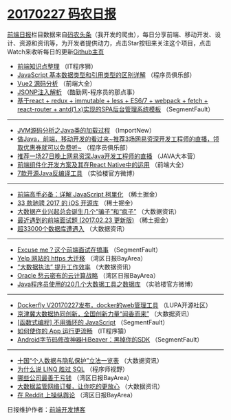 # [20170227 码农日报](27.md)

[前端日报](http://caibaojian.com/c/news)栏目数据来自[码农头条](http://hao.caibaojian.com/)（我开发的爬虫），每日分享前端、移动开发、设计、资源和资讯等，为开发者提供动力，点击Star按钮来关注这个项目，点击Watch来收听每日的更新[Github主页](https://github.com/kujian/frontendDaily)
* [前端知识点整理](http://hao.caibaojian.com/27807.html) （IT程序狮）
* [JavaScript 基本数据类型和引用类型的区别详解](http://hao.caibaojian.com/27757.html) （程序员俱乐部）
* [Vue2 源码分析](http://hao.caibaojian.com/27741.html) （前端大全）
* [JSONP注入解析](http://hao.caibaojian.com/27805.html) （酷勤网-程序员的那点事）
* [基于react + redux + immutable + less + ES6/7 + webpack + fetch + react-router + antd(1.x)实现的SPA后台管理系统模板](http://hao.caibaojian.com/27909.html) （SegmentFault）

***
* [JVM源码分析之Java类的加载过程](http://hao.caibaojian.com/27724.html) （ImportNew）
* [做Java，前端，移动开发的看过来~推荐3场网易资深开发工程师的直播，领取优惠券就可以免费听~](http://hao.caibaojian.com/27879.html) （程序员俱乐部）
* [推荐一场27日晚上网易资深Java开发工程师的直播](http://hao.caibaojian.com/27756.html) （JAVA大本营）
* [前端组件化开发方案及其在React Native中的运用](http://hao.caibaojian.com/27871.html) （前端大全）
* [7款开源Java反编译工具](http://hao.caibaojian.com/27924.html) （实验楼官方微博）

***
* [前端高手必备：详解 JavaScript 柯里化](http://hao.caibaojian.com/27942.html) （稀土掘金）
* [33 款驰骋 2017 的 iOS 开源库](http://hao.caibaojian.com/27944.html) （稀土掘金）
* [大数据产业兴起总会诞生几个“骗子”和“疯子”](http://hao.caibaojian.com/27796.html) （大数据资讯）
* [最近遇到的前端面试题 (2017.02.23 更新版)](http://hao.caibaojian.com/27946.html) （稀土掘金）
* [超33000个数据库遭遇入](http://hao.caibaojian.com/27932.html) （大数据资讯）

***
* [Excuse me？这个前端面试在搞事](http://hao.caibaojian.com/27911.html) （SegmentFault）
* [Yelp 网站的 https 大迁移](http://hao.caibaojian.com/27861.html) （湾区日报BayArea）
* [“大数据执法” 提升工作效率](http://hao.caibaojian.com/27934.html) （大数据资讯）
* [Oracle 愁云密布的云计算战略](http://hao.caibaojian.com/27730.html) （湾区日报BayArea）
* [Java程序员使用的20几个大数据工具之数据库](http://hao.caibaojian.com/27925.html) （实验楼官方微博）

***
* [Dockerfly V20170227发布，docker的web管理工具](http://hao.caibaojian.com/27875.html) （LUPA开源社区）
* [京津冀大数据协同创新，全国创新力量“闻香而来”](http://hao.caibaojian.com/27928.html) （大数据资讯）
* [[函数式编程] 不用循环的 JavaScript](http://hao.caibaojian.com/27908.html) （SegmentFault）
* [如何使你的 App 运行更流畅](http://hao.caibaojian.com/27764.html) （IT程序猿）
* [Android字节码修改神器HiBeaver：黑掉你的SDK](http://hao.caibaojian.com/27776.html) （SegmentFault）

***
* [十国“个人数据与隐私保护”立法一览表](http://hao.caibaojian.com/27933.html) （大数据资讯）
* [为什么说 LINQ 胜过 SQL](http://hao.caibaojian.com/27786.html) （程序师视野）
* [哪些公司最善于亏钱](http://hao.caibaojian.com/27729.html) （湾区日报BayArea）
* [大数据​监管网络订餐，让你吃的更放心](http://hao.caibaojian.com/27935.html) （大数据资讯）
* [在 Reddit 上操纵舆论](http://hao.caibaojian.com/27863.html) （湾区日报BayArea）

日报维护作者：[前端开发博客](http://caibaojian.com/) 